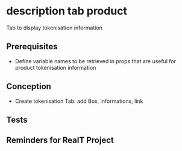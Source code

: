 # description tab product

Tab to display tokenisation information

## Prerequisites

- Define variable names to be retrieved in props that are useful for product tokenisation information

## Conception

- Create tokenisation Tab: add Box, informations, link

## Tests

## Reminders for RealT Project
